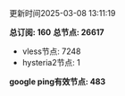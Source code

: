 更新时间2025-03-08 13:11:19

**总订阅: 160**
**总节点: 26617**
- vless节点: 7248
- hysteria2节点: 1

**google ping有效节点: 483**

